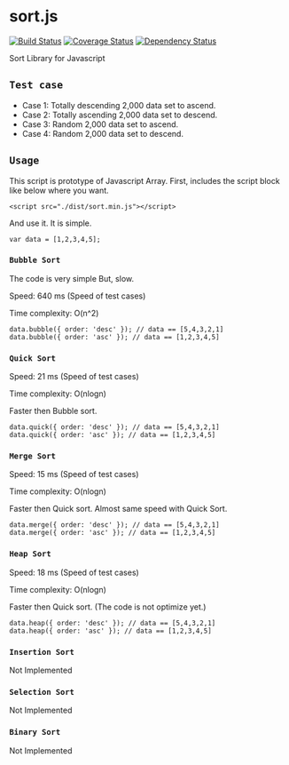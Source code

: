 # sort.js
[![Build Status](https://travis-ci.org/jongha/sort.js.png?branch=master)](https://travis-ci.org/jongha/sort.js)
[![Coverage Status](https://coveralls.io/repos/jongha/sort.js/badge.png)](https://coveralls.io/r/jongha/sort.js)
[![Dependency Status](https://gemnasium.com/jongha/sort.js.png)](https://gemnasium.com/jongha/sort.js)

Sort Library for Javascript

## `Test case`

* Case 1: Totally descending 2,000 data set to ascend.
* Case 2: Totally ascending 2,000 data set to descend.
* Case 3: Random 2,000 data set to ascend.
* Case 4: Random 2,000 data set to descend.

## `Usage`

This script is prototype of Javascript Array. First, includes the script block like below where you want. 

```
<script src="./dist/sort.min.js"></script>
```

And use it. It is simple.

```
var data = [1,2,3,4,5];
```


### `Bubble Sort`

The code is very simple But, slow.

Speed: 640 ms (Speed of test cases)

Time complexity: O(n^2)

```
data.bubble({ order: 'desc' }); // data == [5,4,3,2,1]
data.bubble({ order: 'asc' }); // data == [1,2,3,4,5]
```

### `Quick Sort`

Speed: 21 ms (Speed of test cases)

Time complexity: O(nlogn)

Faster then Bubble sort.

```
data.quick({ order: 'desc' }); // data == [5,4,3,2,1]
data.quick({ order: 'asc' }); // data == [1,2,3,4,5]
```

### `Merge Sort`

Speed: 15 ms (Speed of test cases)

Time complexity: O(nlogn)

Faster then Quick sort. Almost same speed with Quick Sort.

```
data.merge({ order: 'desc' }); // data == [5,4,3,2,1]
data.merge({ order: 'asc' }); // data == [1,2,3,4,5]
```

### `Heap Sort`

Speed: 18 ms (Speed of test cases)

Time complexity: O(nlogn)

Faster then Quick sort. (The code is not optimize yet.)

```
data.heap({ order: 'desc' }); // data == [5,4,3,2,1]
data.heap({ order: 'asc' }); // data == [1,2,3,4,5]
```

### `Insertion Sort`

Not Implemented

### `Selection Sort`

Not Implemented

### `Binary Sort`

Not Implemented